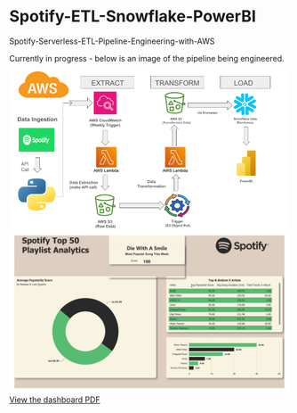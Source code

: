 # Spotify-ETL-Snowflake-PowerBI
Spotify-Serverless-ETL-Pipeline-Engineering-with-AWS

Currently in progress - below is an image of the pipeline being engineered.


![Solution Architecture](resources/images/readme_imgs/solution_flow.png)
![Dashboard](resources/images/readme_imgs/PowerBI_Dashboard.png)
[View the dashboard PDF]('powerbi_docs/PowerBI_Dashboard.pdf')

